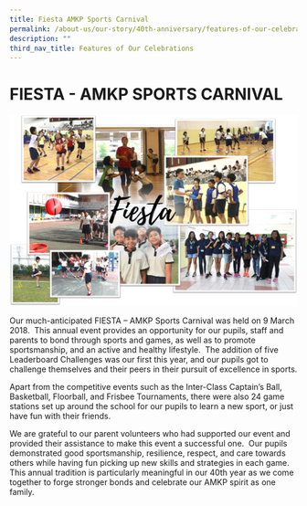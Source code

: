 ```yaml
---
title: Fiesta AMKP Sports Carnival
permalink: /about-us/our-story/40th-anniversary/features-of-our-celebrations/fiesta-amkp-sports-carnival/
description: ""
third_nav_title: Features of Our Celebrations
---
```

# FIESTA - AMKP SPORTS CARNIVAL

![](/images/About%20Us/40th%20Anniversary/Fiesta.png)

Our much-anticipated FIESTA – AMKP Sports Carnival was held on 9 March 2018.  This annual event provides an opportunity for our pupils, staff and parents to bond through sports and games, as well as to promote sportsmanship, and an active and healthy lifestyle.  The addition of five Leaderboard Challenges was our first this year, and our pupils got to challenge themselves and their peers in their pursuit of excellence in sports.

Apart from the competitive events such as the Inter-Class Captain’s Ball, Basketball, Floorball, and Frisbee Tournaments, there were also 24 game stations set up around the school for our pupils to learn a new sport, or just have fun with their friends.

We are grateful to our parent volunteers who had supported our event and provided their assistance to make this event a successful one.  Our pupils demonstrated good sportsmanship, resilience, respect, and care towards others while having fun picking up new skills and strategies in each game.  This annual tradition is particularly meaningful in our 40th year as we come together to forge stronger bonds and celebrate our AMKP spirit as one family.